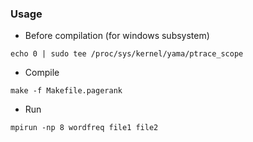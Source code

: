 ### Usage

- Before compilation (for windows subsystem)
```
echo 0 | sudo tee /proc/sys/kernel/yama/ptrace_scope
```

- Compile
```
make -f Makefile.pagerank
```

- Run
```
mpirun -np 8 wordfreq file1 file2
```
